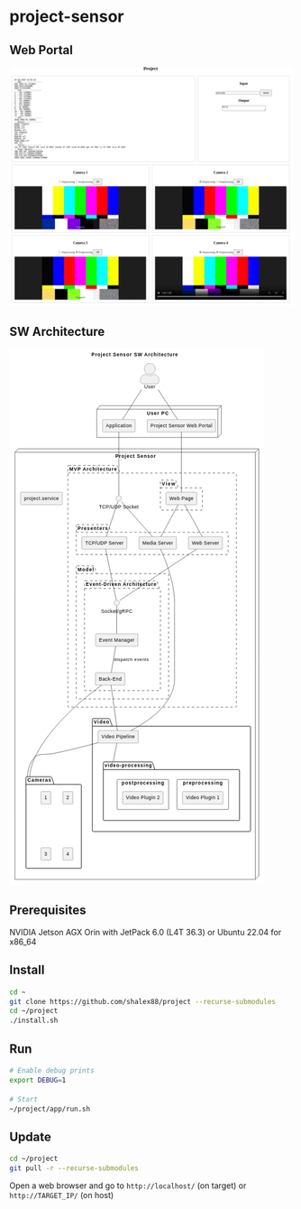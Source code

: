 # project-sensor

## Web Portal

![Architecture](docs/web_portal.png)

## SW Architecture

![Architecture](docs/architecture.png)

## Prerequisites

NVIDIA Jetson AGX Orin with JetPack 6.0 (L4T 36.3)
or
Ubuntu 22.04 for x86_64

## Install

```bash
cd ~
git clone https://github.com/shalex88/project --recurse-submodules
cd ~/project
./install.sh
```

## Run

```bash
# Enable debug prints
export DEBUG=1

# Start
~/project/app/run.sh

```

## Update

```bash
cd ~/project
git pull -r --recurse-submodules
```

Open a web browser and go to `http://localhost/` (on target) or `http://TARGET_IP/` (on host)
